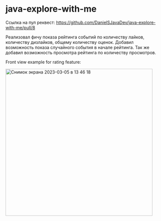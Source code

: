 # java-explore-with-me
Ссылка на пул реквест: https://github.com/DanielSJavaDev/java-explore-with-me/pull/8

Реализовал фичу показа рейтинга событий по количеству лайков, количеству дизлайков, общему количеству оценок.
Добавил возможность показа случайного события в начале рейтинга.
Так же добавил возможность просмотра рейтинга по количеству просмотров.

Front view example for rating feature:

<img width="483" alt="Снимок экрана 2023-03-05 в 13 46 18" src="https://user-images.githubusercontent.com/105602574/222987286-13d69ec0-904c-480b-8174-15242b7a183c.png">
